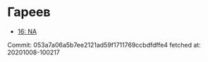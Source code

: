 # Гареев
- [16: NA](16.md)

Commit: 053a7a06a5b7ee2121ad59f1711769ccbdfdffe4
 fetched at: 20201008-100217
